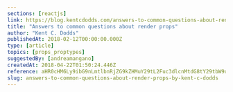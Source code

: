 ```yaml
---
sections: [reactjs]
link: https://blog.kentcdodds.com/answers-to-common-questions-about-render-props-a9f84bb12d5d
title: "Answers to common questions about render props"
author: "Kent C. Dodds"
publishedAt: 2018-02-12T00:00:00.000Z
type: [article]
topics: [props_proptypes]
suggestedBy: [andreamangano]
createdAt: 2018-04-22T01:50:24.446Z
reference: aHR0cHM6Ly9ibG9nLmtlbnRjZG9kZHMuY29tL2Fuc3dlcnMtdG8tY29tbW9uLXF1ZXN0aW9ucy1hYm91dC1yZW5kZXItcHJvcHMtYTlmODRiYjEyZDVk
slug: answers-to-common-questions-about-render-props-by-kent-c-dodds
---
```

